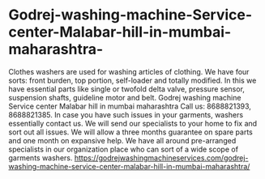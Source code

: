 # Godrej-washing-machine-Service-center-Malabar-hill-in-mumbai-maharashtra-
Clothes washers are used for washing articles of clothing. We have four sorts: front burden, top portion, self-loader and totally modified. In this we have essential parts like single or twofold delta valve, pressure sensor, suspension shafts, guideline motor and belt.  Godrej washing machine Service center Malabar hill in mumbai maharashtra   Call us: 8688821393, 8688821385.  In case you have such issues in your garments, washers essentially contact us. We will send our specialists to your home to fix and sort out all issues. We will allow a three months guarantee on spare parts and one month on expansive help. We have all around pre-arranged specialists in our organization place who can sort of a wide scope of garments washers.  https://godrejwashingmachineservices.com/godrej-washing-machine-service-center-malabar-hill-in-mumbai-maharashtra/
